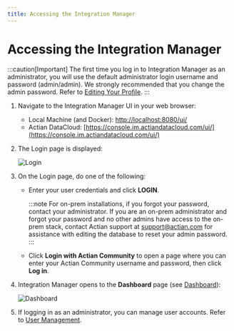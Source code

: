 ```yaml
---
title: Accessing the Integration Manager
---
```


# Accessing the Integration Manager

:::caution[Important]
    The first time you log in to Integration Manager as an administrator, you will use the default administrator login username and password (admin/admin). We strongly recommended that you change the admin password. Refer to [Editing Your Profile](./editing-your-profile).
:::

1. Navigate to the Integration Manager UI in your web browser:
   * Local Machine (and Docker): [http://localhost:8080/ui/](http://localhost:8080/ui/)
   * Actian DataCloud: [https://console.im.actiandatacloud.com/ui/](https://console.im.actiandatacloud.com/ui/)
2. The Login page is displayed:
   
   ![Login](/img/Login.png)
3. On the Login page, do one of the following:
   * Enter your user credentials and click **LOGIN**. 
  
     :::note
     For on-prem installations, if you forgot your password, contact your administrator. If you are an on-prem administrator and forgot your password and no other admins have access to the on-prem stack, contact Actian support at support@actian.com for assistance with editing the database to reset your admin password.
     :::

   * Click **Login with Actian Community** to open a page where you can enter your Actian Community username and password, then click **Log in**.

4. Integration Manager opens to the **Dashboard** page (see [Dashboard](./dashboard)):

   ![Dashboard](/img/Dashboard.png)

5. If logging in as an administrator, you can manage user accounts. Refer to [User Management](./integration-manager/admin/access-control/user-management).

